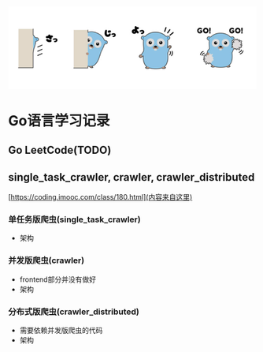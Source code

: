 ![from pronama.azurewebsites.net](./assets/gopher.jpg)


# Go语言学习记录

## Go LeetCode(TODO)



## single_task_crawler, crawler, crawler_distributed 

[https://coding.imooc.com/class/180.html](内容来自这里)

### 单任务版爬虫(single_task_crawler)
- 架构

### 并发版爬虫(crawler)
- frontend部分并没有做好
- 架构    

### 分布式版爬虫(crawler_distributed)
- 需要依赖并发版爬虫的代码
- 架构
